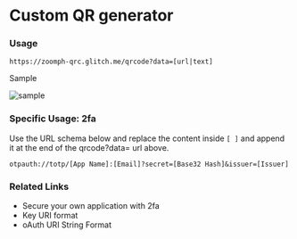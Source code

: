 # Custom QR generator

### Usage

`https://zoomph-qrc.glitch.me/qrcode?data=[url|text]`

Sample

![sample](https://zoomph-qrc.glitch.me/qrcode?data=https://zoomph.com)

### Specific Usage: 2fa

Use the URL schema below and replace the content inside `[ ]` and append it at the end of the qrcode?data= url above.

`otpauth://totp/[App Name]:[Email]?secret=[Base32 Hash]&issuer=[Issuer]`

### Related Links

- Secure your own application with 2fa
- Key URI format
- oAuth URI String Format

